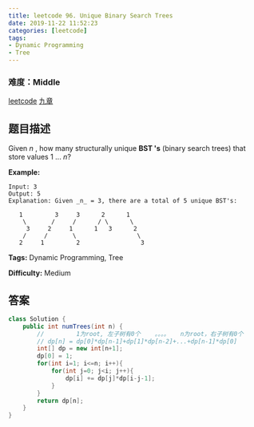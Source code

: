 ```yaml
---
title: leetcode 96. Unique Binary Search Trees
date: 2019-11-22 11:52:23
categories: [leetcode]
tags:
- Dynamic Programming
- Tree
---
```

### 难度：Middle

<a href="https://leetcode.com/problems/unique-binary-search-trees/">leetcode</a>
<a href="https://www.jiuzhang.com/solution/unique-binary-search-trees/">九章</a>
## 题目描述
Given _n_ , how many structurally unique **BST 's** (binary search trees) that
store values 1 ...  _n_?

**Example:**
        
    Input: 3
    Output: 5
    Explanation: Given _n_ = 3, there are a total of 5 unique BST's:
    
       1         3     3      2      1
        \       /     /      / \      \
         3     2     1      1   3      2
        /     /       \                 \
       2     1         2                 3
    


**Tags:** Dynamic Programming, Tree

**Difficulty:** Medium
## 答案
<!--more-->
```java
class Solution {
    public int numTrees(int n) {
        //         1为root, 左子树有0个    。。。。   n为root，右子树有0个
        // dp[n] = dp[0]*dp[n-1]+dp[1]*dp[n-2]+...+dp[n-1]*dp[0]
        int[] dp = new int[n+1];
        dp[0] = 1;
        for(int i=1; i<=n; i++){
            for(int j=0; j<i; j++){
                dp[i] += dp[j]*dp[i-j-1];
            }
        }
        return dp[n];
    }
}
```